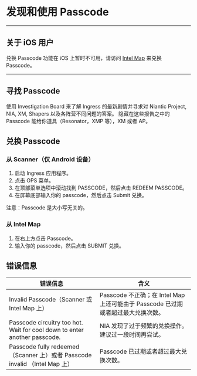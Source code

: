 # 发现和使用 Passcode

------------------

## 关于 iOS 用户

兑换 Passcode 功能在 iOS 上暂时不可用，请访问 [Intel Map](http://www.ingress.com/intel) 来兑换 Passcode。

------------------

## 寻找 Passcode

使用 Investigation Board 来了解 Ingress 的最新剧情并寻求对 Niantic Project, NIA, XM, Shapers 以及各阵营不同问题的答案。
隐藏在这些报告之中的 Passcode 能给你道具（Resonator，XMP 等），XM 或者 AP。

## 兑换 Passcode

### 从 Scanner（仅 Android 设备）

1. 启动 Ingress 应用程序。
2. 点击 OPS 菜单。
3. 在顶部菜单选项中滚动找到 PASSCODE，然后点击 REDEEM PASSCODE。
4. 在屏幕底部输入你的 passcode，然后点击 Submit 兑换。

注意：Passcode 是大小写无关的。

### 从 Intel Map

1. 在右上方点击 Passcode。
2. 输入你的 passcode，然后点击 SUBMIT 兑换。


## 错误信息

| 错误信息 | 含义 |
|-|-|
| Invalid Passcode（Scanner 或 Intel Map 上）| Passcode 不正确；在 Intel Map 上还可能由于 Passcode 已过期或者超过最大兑换次数。 |
| Passcode circuitry too hot. Wait for cool down to enter another passcode. | NIA 发现了过于频繁的兑换操作。建议过一段时间再尝试。 |
| Passcode fully redeemed（Scanner 上）或者 Passcode invalid （Intel Map 上） | Passcode 已过期或者超过最大兑换次数。 |
